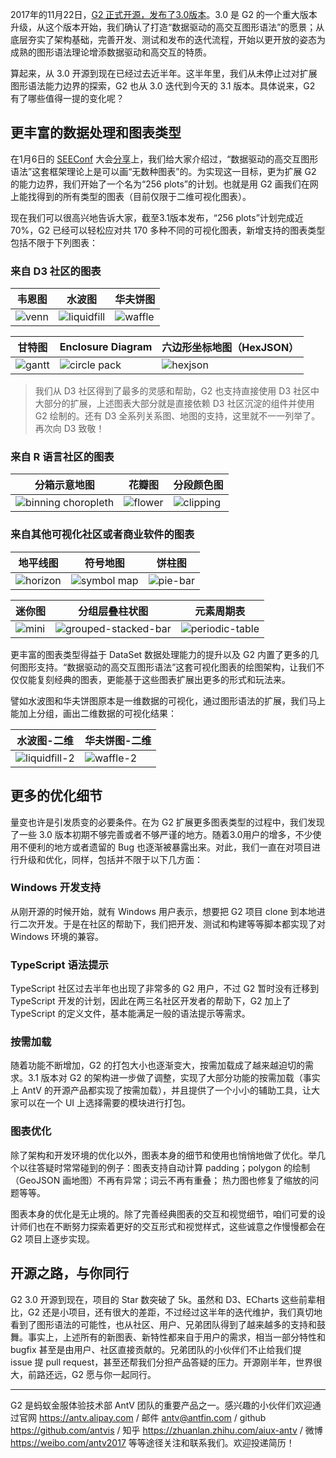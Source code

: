 <!--
index: 10
title: G2 3.1：在路上
authors:
  - name: 绝云
    avatar: ${assets}/image/members/jueyun.png
date: "2018-05-25"
landscape: https://gw.alipayobjects.com/zos/rmsportal/twaEEyeLCaQkoRvxPZKf.jpg
-->

2017年的11月22日，[G2 正式开源，发布了3.0版本](https://antv.alipay.com/zh-cn/vis/blog/antv-3.0-releasing.html)。3.0 是 G2 的一个重大版本升级，从这个版本开始，我们确认了打造“数据驱动的高交互图形语法”的愿景；从底层夯实了架构基础，完善开发、测试和发布的迭代流程，开始以更开放的姿态为成熟的图形语法理论增添数据驱动和高交互的特质。

算起来，从 3.0 开源到现在已经过去近半年。这半年里，我们从未停止过对扩展图形语法能力边界的探索，G2 也从 3.0 迭代到今天的 3.1 版本。具体说来，G2 有了哪些值得一提的变化呢？

## 更丰富的数据处理和图表类型

在1月6日的 [SEEConf](https://seeconf.alipay.com/) 大会[分享](https://zhuanlan.zhihu.com/p/32178892)上，我们给大家介绍过，“数据驱动的高交互图形语法”这套框架理论上是可以画“无数种图表”的。为实现这一目标，更为扩展 G2 的能力边界，我们开始了一个名为“256 plots”的计划。也就是用 G2 画我们在网上能找得到的所有类型的图表（目前仅限于二维可视化图表）。

现在我们可以很高兴地告诉大家，截至3.1版本发布，“256 plots”计划完成近70%，G2 已经可以轻松应对共 170 多种不同的可视化图表，新增支持的图表类型包括不限于下列图表：

### 来自 D3 社区的图表


| 韦恩图 | 水波图 | 华夫饼图 |
| -------- | -------- | -------- |
| ![venn](https://lark.alipay.com/attachments/lark/0/2018/png/619/1526047743911-4318f1ae-a510-4196-8e56-7fa3d09923e6.png)  | ![liquidfill](https://lark.alipay.com/attachments/lark/0/2018/png/619/1526050389093-e58844b0-9a61-4b66-9b6b-7ab7d0fc1e45.png)   | ![waffle](https://lark.alipay.com/attachments/lark/0/2018/png/619/1526047855852-a0810496-552a-41d9-8117-27ea73ed7b6c.png)  |


| 甘特图 | Enclosure Diagram | 六边形坐标地图（HexJSON） |
| -------- | -------- | -------- |
| ![gantt](https://lark.alipay.com/attachments/lark/0/2018/png/619/1526048017467-6c529412-00c0-4d1b-b42e-79447cccb703.png)  | ![circle pack](https://lark.alipay.com/attachments/lark/0/2018/png/619/1526048302687-d003b81a-4144-43c7-95c3-24eb7a7fca16.png)  | ![hexjson](https://lark.alipay.com/attachments/lark/0/2018/png/619/1526048883611-fbb2c714-155a-4e26-ab19-e1b5dba54022.png)  |

> 我们从 D3 社区得到了最多的灵感和帮助，G2 也支持直接使用 D3 社区中大部分的扩展，上述图表大部分就是直接依赖 D3 社区沉淀的组件并使用 G2 绘制的。还有 D3 全系列关系图、地图的支持，这里就不一一列举了。再次向 D3 致敬！

### 来自 R 语言社区的图表

| 分箱示意地图 | 花瓣图 | 分段颜色图 |
| -------- | -------- | -------- |
| ![binning choropleth](https://lark.alipay.com/attachments/lark/0/2018/png/619/1526049255482-2f817a1d-c16c-4da6-b9f9-07b00cf0da38.png)  | ![flower](https://lark.alipay.com/attachments/lark/0/2018/png/619/1526049391318-c132748c-b58d-495f-8c62-5a8df115573d.png)  | ![clipping](https://lark.alipay.com/attachments/lark/0/2018/png/619/1526049545150-a6360b3a-71a4-402c-80c6-4232d9ebb3b7.png)  |

### 来自其他可视化社区或者商业软件的图表

| 地平线图 | 符号地图 | 饼柱图 |
| -------- | -------- | -------- |
| ![horizon](https://lark.alipay.com/attachments/lark/0/2018/png/619/1526048509712-a3caee37-fb55-45c3-9cd7-390edcc9436a.png)  | ![symbol map](https://lark.alipay.com/attachments/lark/0/2018/png/619/1526048562072-cc4046fc-49aa-4111-864e-cca45c8bee88.png)  | ![pie-bar](https://lark.alipay.com/attachments/lark/0/2018/png/619/1526049651946-9def9b00-046f-4145-b203-3916c3bb168b.png)   |


| 迷你图 | 分组层叠柱状图 | 元素周期表 |
| -------- | -------- | -------- |
| ![mini](https://cdn.yuque.com/lark/0/2018/png/619/1526968931649-8c2c6431-01e7-430c-a6bf-03c6ab925958.png)  | ![grouped-stacked-bar](https://cdn.yuque.com/lark/0/2018/png/619/1526969062111-bc2a335f-44e6-4f18-b16b-ba2d57b08711.png)  |![periodic-table](https://cdn.yuque.com/lark/0/2018/png/619/1526969140866-d01f3e3b-bc74-4569-b92e-5afb821f2e23.png)  |


更丰富的图表类型得益于 DataSet 数据处理能力的提升以及 G2 内置了更多的几何图形支持。“数据驱动的高交互图形语法”这套可视化图表的绘图架构，让我们不仅仅能复刻经典的图表，更能基于这些图表扩展出更多的形式和玩法来。

譬如水波图和华夫饼图原本是一维数据的可视化，通过图形语法的扩展，我们马上能加上分组，画出二维数据的可视化结果：

| 水波图-二维 | 华夫饼图-二维 |
| -------- | -------- |
| ![liquidfill-2](https://lark.alipay.com/attachments/lark/0/2018/png/619/1526277193080-c7314a42-d4fb-463c-ae2e-e222a38fe9a9.png) | ![waffle-2](https://lark.alipay.com/attachments/lark/0/2018/png/619/1526050429228-d2cc9410-96f2-49bd-906d-b6de1c5be36e.png)  |

## 更多的优化细节

量变也许是引发质变的必要条件。在为 G2 扩展更多图表类型的过程中，我们发现了一些 3.0 版本初期不够完善或者不够严谨的地方。随着3.0用户的增多，不少使用不便利的地方或者遗留的 Bug 也逐渐被暴露出来。对此，我们一直在对项目进行升级和优化，同样，包括并不限于以下几方面：

### Windows 开发支持

从刚开源的时候开始，就有 Windows 用户表示，想要把 G2 项目 clone 到本地进行二次开发。于是在社区的帮助下，我们把开发、测试和构建等等脚本都实现了对 Windows 环境的兼容。

### TypeScript 语法提示

TypeScript 社区过去半年也出现了非常多的 G2 用户，不过 G2 暂时没有迁移到 TypeScript 开发的计划，因此在两三名社区开发者的帮助下，G2 加上了 TypeScript 的定义文件，基本能满足一般的语法提示等需求。

### 按需加载

随着功能不断增加，G2 的打包大小也逐渐变大，按需加载成了越来越迫切的需求。3.1 版本对 G2 的架构进一步做了调整，实现了大部分功能的按需加载（事实上 AntV 的开源产品都实现了按需加载），并且提供了一个小小的辅助工具，让大家可以在一个 UI 上选择需要的模块进行打包。

### 图表优化

除了架构和开发环境的优化以外，图表本身的细节和使用也悄悄地做了优化。举几个以往答疑时常常碰到的例子：图表支持自动计算 padding；polygon 的绘制（GeoJSON 画地图）不再有异常；词云不再有重叠； 热力图也修复了缩放的问题等等。

图表本身的优化是无止境的。除了完善经典图表的交互和视觉细节，咱们可爱的设计师们也在不断努力探索着更好的交互形式和视觉样式，这些诚意之作慢慢都会在 G2 项目上逐步实现。

## 开源之路，与你同行

G2 3.0 开源到现在，项目的 Star 数突破了 5k。虽然和 D3、ECharts 这些前辈相比，G2 还是小项目，还有很大的差距，不过经过这半年的迭代维护，我们真切地看到了图形语法的可能性，也从社区、用户、兄弟团队得到了越来越多的支持和鼓舞。事实上，上述所有的新图表、新特性都来自于用户的需求，相当一部分特性和 bugfix 甚至是由用户、社区直接贡献的。兄弟团队的小伙伴们不止给我们提 issue 提 pull request，甚至还帮我们分担产品答疑的压力。开源刚半年，世界很大，前路还远，G2 愿与你一起同行。

--------

G2 是蚂蚁金服体验技术部 AntV 团队的重要产品之一。感兴趣的小伙伴们欢迎通过官网 https://antv.alipay.com / 邮件 antv@antfin.com / github https://github.com/antvis / 知乎 https://zhuanlan.zhihu.com/aiux-antv / 微博 https://weibo.com/antv2017 等等途径关注和联系我们。欢迎投递简历！
